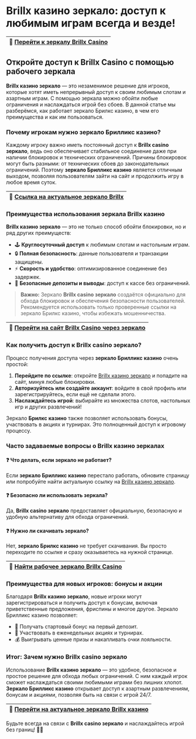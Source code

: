 # Brillx казино зеркало: доступ к любимым играм всегда и везде!

| 📌 [Перейти к зеркалу Brillx Casino](https://brillx.uno/BRIVK) |
|:---------------------------------------------------------------|

## Откройте доступ к Brillx Casino с помощью рабочего зеркала

**Brillx казино зеркало** — это незаменимое решение для игроков, которые хотят иметь непрерывный доступ к своим любимым слотам и азартным играм. С помощью зеркала можно обойти любые ограничения и наслаждаться игрой без сбоев. В данной статье мы разберёмся, как работает зеркало Брилкс казино, в чем его преимущества и как им пользоваться.

### Почему игрокам нужно зеркало Брилликс казино?

Каждому игроку важно иметь постоянный доступ к **Brillx casino зеркало**, ведь оно обеспечивает стабильное соединение даже при наличии блокировок и технических ограничений. Причины блокировок могут быть разными: от технических сбоев до законодательных ограничений. Поэтому **зеркало Брилликс казино** является отличным выходом, позволяя пользователям зайти на сайт и продолжить игру в любое время суток.

| 🔗 [Ссылка на актуальное зеркало Brillx](https://brillx.uno/BRIVK) |
|:------------------------------------------------------------------|

### Преимущества использования зеркала Brillx казино

**Brillx казино зеркало** — это не только способ обойти блокировки, но и ряд других преимуществ:

- 🕹 **Круглосуточный доступ** к любимым слотам и настольным играм.
- 🔒 **Полная безопасность**: данные пользователя и транзакции защищены.
- ⚡ **Скорость и удобство**: оптимизированное соединение без задержек.
- 💸 **Безопасные депозиты и выводы**: доступ к кассе без ограничений.
  
> **Важно:** Зеркало **Brillx casino зеркало** создаётся официально для обхода блокировок и обеспечения безопасности пользователей. Рекомендуется использовать только проверенные ссылки на зеркало Брилкс казино, чтобы избежать мошенничества.

| 📲 [Перейти на сайт Brillx Casino через зеркало](https://brillx.uno/BRIVK) |
|:-------------------------------------------------------------------------|

### Как получить доступ к Brillx casino зеркало?

Процесс получения доступа через **зеркало Брилликс казино** очень простой:

1. **Перейдите по ссылке**: откройте [Brillx казино зеркало](https://brillx.uno/BRIVK) и попадите на сайт, минуя любые блокировки.
2. **Авторизуйтесь или создайте аккаунт**: войдите в свой профиль или зарегистрируйтесь, если ещё не сделали этого.
3. **Наслаждайтесь игрой**: выбирайте из множества слотов, настольных игр и других развлечений!

Зеркало **Брилкс казино** также позволяет использовать бонусы, участвовать в акциях и турнирах. Это полноценный доступ к игровому процессу.

### Часто задаваемые вопросы о Brillx казино зеркалах

#### ❓ Что делать, если зеркало не работает?

Если **зеркало Брилликс казино** перестало работать, обновите страницу или попробуйте найти актуальную ссылку на [Brillx казино зеркало](https://brillx.uno/BRIVK). 

#### ❓ Безопасно ли использовать зеркала?

Да, **Brillx casino зеркало** предоставляет официальную, безопасную и удобную альтернативу для обхода ограничений.

#### ❓ Нужно ли скачивать зеркало?

Нет, **зеркало Брилкс казино** не требует скачивания. Вы просто переходите по ссылке и сразу оказываетесь на нужной странице.

| 🔗 [Найти рабочее зеркало Brillx Casino](https://brillx.uno/BRIVK) |
|:------------------------------------------------------------------|

### Преимущества для новых игроков: бонусы и акции

Благодаря **Brillx казино зеркало**, новые игроки могут зарегистрироваться и получить доступ к бонусам, включая приветственные предложения, фриспины и многое другое. Зеркало Брилликс казино позволяет:

- 🎉 Получать стартовый бонус на первый депозит.
- 🎁 Участвовать в еженедельных акциях и турнирах.
- 💰 Выигрывать ценные призы и накапливать очки лояльности.

### Итог: Зачем нужно Brillx casino зеркало

Использование **Brillx казино зеркало** — это удобное, безопасное и простое решение для обхода любых ограничений. С ним каждый игрок сможет наслаждаться своими любимыми играми без лишних хлопот. **Зеркало Брилликс казино** открывает доступ к азартным развлечениям, бонусам и акциями, позволяя быть на связи с игрой 24/7.

| 🔗 [Перейти на актуальное зеркало Brillx казино](https://brillx.uno/BRIVK) |
|:--------------------------------------------------------------------------|

Будьте всегда на связи с **Brillx casino зеркало** и наслаждайтесь игрой без границ! 🎲💸
